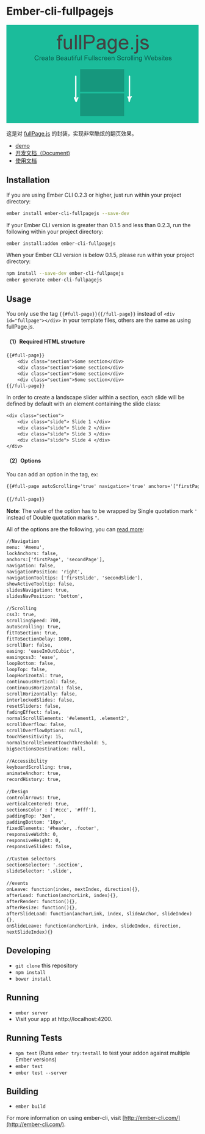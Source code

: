 # Ember-cli-fullpagejs

![intro.png](./tests/dummy/public/imgs/intro.png)

这是对 [fullPage.js](https://github.com/alvarotrigo/fullPage.js) 的封装，实现非常酷炫的翻页效果。

* [demo](http://ebookchain.org)
* [开发文档（Document)]()
* [使用文档](./README_zh_CN.md)

## Installation

If you are using Ember CLI 0.2.3 or higher, just run within your project directory:

```bash
ember install ember-cli-fullpagejs --save-dev
```

If your Ember CLI version is greater than 0.1.5 and less than 0.2.3, run the following within your project directory:

```bash
ember install:addon ember-cli-fullpagejs
```

When your Ember CLI version is below 0.1.5, please run within your project directory:

```bash
npm install --save-dev ember-cli-fullpagejs
ember generate ember-cli-fullpagejs
```

## Usage

You only use the tag `{{#full-page}}{{/full-page}}` instead of `<div id="fullpage"></div>` in your template files, others are the same as using fullPage.js.

#### （1）**Required HTML structure**

```
{{#full-page}}
    <div class="section">Some section</div>
    <div class="section">Some section</div>
    <div class="section">Some section</div>
    <div class="section">Some section</div>
{{/full-page}}
```

In order to create a landscape slider within a section, each slide will be defined by default with an element containing the slide class:

```
<div class="section">
    <div class="slide"> Slide 1 </div>
    <div class="slide"> Slide 2 </div>
    <div class="slide"> Slide 3 </div>
    <div class="slide"> Slide 4 </div>
</div>
```

#### （2）**Options**

You can add an option in the tag, ex:

```html
{{#full-page autoScrolling='true' navigation='true' anchors='["firstPage", "secondPage"]' }}

{{/full-page}}
```

**Note**: The value of the option has to be wrapped by Single quotation mark `'` instead of Double quotation marks `"`.

All of the options are the following, you can [read more](https://github.com/alvarotrigo/fullPage.js#options):

```
//Navigation
menu: '#menu',
lockAnchors: false,
anchors:['firstPage', 'secondPage'],
navigation: false,
navigationPosition: 'right',
navigationTooltips: ['firstSlide', 'secondSlide'],
showActiveTooltip: false,
slidesNavigation: true,
slidesNavPosition: 'bottom',

//Scrolling
css3: true,
scrollingSpeed: 700,
autoScrolling: true,
fitToSection: true,
fitToSectionDelay: 1000,
scrollBar: false,
easing: 'easeInOutCubic',
easingcss3: 'ease',
loopBottom: false,
loopTop: false,
loopHorizontal: true,
continuousVertical: false,
continuousHorizontal: false,
scrollHorizontally: false,
interlockedSlides: false,
resetSliders: false,
fadingEffect: false,
normalScrollElements: '#element1, .element2',
scrollOverflow: false,
scrollOverflowOptions: null,
touchSensitivity: 15,
normalScrollElementTouchThreshold: 5,
bigSectionsDestination: null,

//Accessibility
keyboardScrolling: true,
animateAnchor: true,
recordHistory: true,

//Design
controlArrows: true,
verticalCentered: true,
sectionsColor : ['#ccc', '#fff'],
paddingTop: '3em',
paddingBottom: '10px',
fixedElements: '#header, .footer',
responsiveWidth: 0,
responsiveHeight: 0,
responsiveSlides: false,

//Custom selectors
sectionSelector: '.section',
slideSelector: '.slide',

//events
onLeave: function(index, nextIndex, direction){},
afterLoad: function(anchorLink, index){},
afterRender: function(){},
afterResize: function(){},
afterSlideLoad: function(anchorLink, index, slideAnchor, slideIndex){},
onSlideLeave: function(anchorLink, index, slideIndex, direction, nextSlideIndex){}
```

## Developing

* `git clone` this repository
* `npm install`
* `bower install`

## Running

* `ember server`
* Visit your app at http://localhost:4200.

## Running Tests

* `npm test` (Runs `ember try:testall` to test your addon against multiple Ember versions)
* `ember test`
* `ember test --server`

## Building

* `ember build`

For more information on using ember-cli, visit [http://ember-cli.com/](http://ember-cli.com/).
